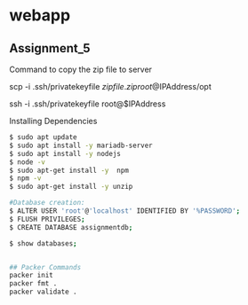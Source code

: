 # webapp

## Assignment_5

Command to copy the zip file to server

scp -i .ssh/privatekeyfile $zipfile.zip root@$IPAddress/opt

ssh -i .ssh/privatekeyfile root@$IPAddress

Installing Dependencies
```bash
$ sudo apt update
$ sudo apt install -y mariadb-server
$ sudo apt install -y nodejs
$ node -v
$ sudo apt-get install -y  npm
$ npm -v
$ sudo apt-get install -y unzip

#Database creation:
$ ALTER USER 'root'@'localhost' IDENTIFIED BY '%PASSWORD';
$ FLUSH PRIVILEGES;
$ CREATE DATABASE assignmentdb;

$ show databases;


## Packer Commands
packer init
packer fmt .
packer validate .


